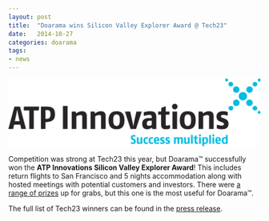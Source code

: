 ```yaml
---
layout: post
title:  "Doarama wins Silicon Valley Explorer Award @ Tech23"
date:   2014-10-27
categories: doarama
tags:
- news
---
```



[]()

[![ATP Innovations](/assets/2014-10-27-atp-innovations.png)](http://atp-innovations.com.au/)

Competition was strong at Tech23 this year, but Doarama&trade; successfully won the **ATP Innovations Silicon Valley Explorer Award**!  This includes return flights to San Francisco and 5 nights accommodation along with hosted meetings with potential customers and investors.
There were [a range of prizes](http://www.tech23.com.au/prizes.php) up for grabs, but this one is the most useful for Doarama&trade;.  

The full list of Tech23 winners can be found in the [press release](http://www.tech23.com.au/PDF/2014/Tech23-2014-24.OCT.14-PressRelease.pdf).